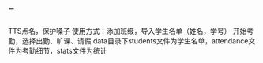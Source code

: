 # -
TTS点名，保护嗓子
使用方式：添加班级，导入学生名单（姓名，学号）
                     开始考勤，选择出勤、旷课、请假
                     data目录下students文件为学生名单，attendance文件为考勤细节，stats文件为统计
